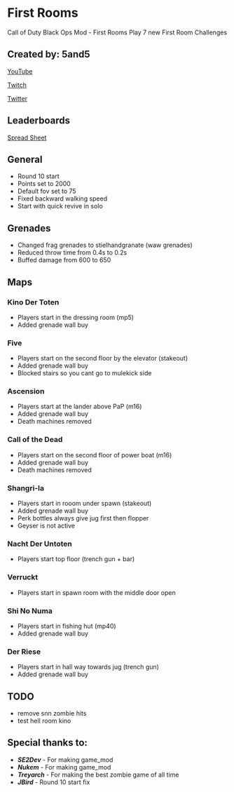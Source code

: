 # First Rooms
Call of Duty Black Ops Mod - First Rooms
Play 7 new First Room Challenges

## Created by: 5and5

[YouTube](https://www.youtube.com/user/Zomb0s4life)

[Twitch](https://twitch.tv/5and5)

[Twitter](https://twitter.com/5and55)



## Leaderboards

[Spread Sheet](https://docs.google.com/spreadsheets/d/1eY93xGNydtTuZEoO-EQ-Qwj_ben_gRoHoEOYNFGGhXE/)

## General
* Round 10 start
* Points set to 2000
* Default fov set to 75
* Fixed backward walking speed
* Start with quick revive in solo

## Grenades
* Changed frag grenades to stielhandgranate (waw grenades)
* Reduced throw time from 0.4s to 0.2s
* Buffed damage from 600 to 650

## Maps

### Kino Der Toten
* Players start in the dressing room (mp5)
* Added grenade wall buy

### Five
* Players start on the second floor by the elevator (stakeout)
* Added grenade wall buy
* Blocked stairs so you cant go to mulekick side

### Ascension
* Players start at the lander above PaP (m16)
* Added grenade wall buy
* Death machines removed

### Call of the Dead
* Players start on the second floor of power boat (m16)
* Added grenade wall buy
* Death machines removed

### Shangri-la
* Players start in rooom under spawn (stakeout)
* Added grenade wall buy
* Perk bottles always give jug first then flopper
* Geyser is not active

### Nacht Der Untoten
* Players start top floor (trench gun + bar)

### Verruckt
* Players start in spawn room with the middle door open

### Shi No Numa
* Players start in fishing hut (mp40)
* Added grenade wall buy

### Der Riese
* Players start in hall way towards jug (trench gun)
* Added grenade wall buy

## TODO
* remove snn zombie hits
* test hell room kino


## Special thanks to:
* **_SE2Dev_** - For making game_mod
* **_Nukem_** - For making game_mod
* **_Treyarch_** - For making the best zombie game of all time
* **_JBird_** - Round 10 start fix
